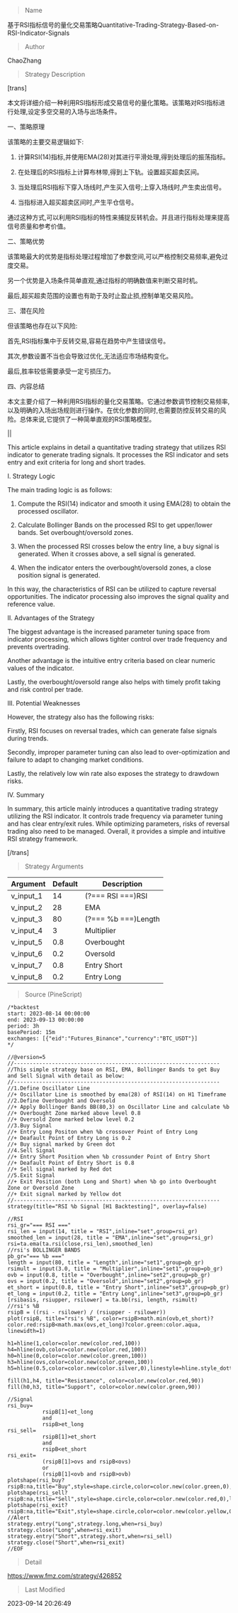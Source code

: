 
> Name

基于RSI指标信号的量化交易策略Quantitative-Trading-Strategy-Based-on-RSI-Indicator-Signals

> Author

ChaoZhang

> Strategy Description


[trans]

本文将详细介绍一种利用RSI指标形成交易信号的量化策略。该策略对RSI指标进行处理,设定多空交易的入场与出场条件。

一、策略原理

该策略的主要交易逻辑如下:

1. 计算RSI(14)指标,并使用EMA(28)对其进行平滑处理,得到处理后的振荡指标。

2. 在处理后的RSI指标上计算布林带,得到上下轨。设置超买超卖区间。

3. 当处理后RSI指标下穿入场线时,产生买入信号;上穿入场线时,产生卖出信号。

4. 当指标进入超买超卖区间时,产生平仓信号。

通过这种方式,可以利用RSI指标的特性来捕捉反转机会。并且进行指标处理来提高信号质量和参考价值。

二、策略优势

该策略最大的优势是指标处理过程增加了参数空间,可以严格控制交易频率,避免过度交易。 

另一个优势是入场条件简单直观,通过指标的明确数值来判断交易时机。

最后,超买超卖范围的设置也有助于及时止盈止损,控制单笔交易风险。

三、潜在风险

但该策略也存在以下风险:

首先,RSI指标集中于反转交易,容易在趋势中产生错误信号。

其次,参数设置不当也会导致过优化,无法适应市场结构变化。

最后,胜率较低需要承受一定亏损压力。

四、内容总结

本文主要介绍了一种利用RSI指标的量化交易策略。它通过参数调节控制交易频率,以及明确的入场出场规则进行操作。在优化参数的同时,也需要防控反转交易的风险。总体来说,它提供了一种简单直观的RSI策略模型。

||

This article explains in detail a quantitative trading strategy that utilizes RSI indicator to generate trading signals. It processes the RSI indicator and sets entry and exit criteria for long and short trades.

I. Strategy Logic

The main trading logic is as follows:

1. Compute the RSI(14) indicator and smooth it using EMA(28) to obtain the processed oscillator. 

2. Calculate Bollinger Bands on the processed RSI to get upper/lower bands. Set overbought/oversold zones.

3. When the processed RSI crosses below the entry line, a buy signal is generated. When it crosses above, a sell signal is generated.

4. When the indicator enters the overbought/oversold zones, a close position signal is generated.

In this way, the characteristics of RSI can be utilized to capture reversal opportunities. The indicator processing also improves the signal quality and reference value.

II. Advantages of the Strategy

The biggest advantage is the increased parameter tuning space from indicator processing, which allows tighter control over trade frequency and prevents overtrading.

Another advantage is the intuitive entry criteria based on clear numeric values of the indicator. 

Lastly, the overbought/oversold range also helps with timely profit taking and risk control per trade.

III. Potential Weaknesses

However, the strategy also has the following risks:

Firstly, RSI focuses on reversal trades, which can generate false signals during trends.

Secondly, improper parameter tuning can also lead to over-optimization and failure to adapt to changing market conditions.

Lastly, the relatively low win rate also exposes the strategy to drawdown risks. 

IV. Summary

In summary, this article mainly introduces a quantitative trading strategy utilizing the RSI indicator. It controls trade frequency via parameter tuning and has clear entry/exit rules. While optimizing parameters, risks of reversal trading also need to be managed. Overall, it provides a simple and intuitive RSI strategy framework.

[/trans]

> Strategy Arguments



|Argument|Default|Description|
|----|----|----|
|v_input_1|14|(?=== RSI ===)RSI|
|v_input_2|28|EMA|
|v_input_3|80|(?=== %b ===)Length|
|v_input_4|3|Multiplier|
|v_input_5|0.8|Overbought|
|v_input_6|0.2|Oversold|
|v_input_7|0.8|Entry Short|
|v_input_8|0.2|Entry Long|


> Source (PineScript)

``` pinescript
/*backtest
start: 2023-08-14 00:00:00
end: 2023-09-13 00:00:00
period: 3h
basePeriod: 15m
exchanges: [{"eid":"Futures_Binance","currency":"BTC_USDT"}]
*/

//@version=5
//-----------------------------------------------------------------
//This simple strategy base on RSI, EMA, Bollinger Bands to get Buy and Sell Signal with detail as below:
//-----------------------------------------------------------------
//1.Define Oscillator Line
//+ Oscillator Line is smoothed by ema(28) of RSI(14) on H1 Timeframe
//2.Define Overbought and Oversold
//+ Apply Bollinger Bands BB(80,3) on Oscillator Line and calculate %b
//+ Overbought Zone marked above level 0.8
//+ Oversold Zone marked below level 0.2
//3.Buy Signal
//+ Entry Long Positon when %b crossover Point of Entry Long
//+ Deafault Point of Entry Long is 0.2
//+ Buy signal marked by Green dot
//4.Sell Signal
//+ Entry Short Position when %b crossunder Point of Entry Short
//+ Deafault Point of Entry Short is 0.8
//+ Sell signal marked by Red dot
//5.Exit Signal
//+ Exit Position (both Long and Short) when %b go into Overbought Zone or Oversold Zone
//+ Exit signal marked by Yellow dot
//-----------------------------------------------------------------
strategy(title="RSI %b Signal [H1 Backtesting]", overlay=false)

//RSI
rsi_gr="=== RSI ==="
rsi_len = input(14, title = "RSI",inline="set",group=rsi_gr)
smoothed_len = input(28, title = "EMA",inline="set",group=rsi_gr)
rsi=ta.ema(ta.rsi(close,rsi_len),smoothed_len)
//rsi's BOLLINGER BANDS
pb_gr="=== %b ==="
length = input(80, title = "Length",inline="set1",group=pb_gr)
rsimult = input(3.0, title = "Multiplier",inline="set1",group=pb_gr)
ovb = input(0.8, title = "Overbought",inline="set2",group=pb_gr)
ovs = input(0.2, title = "Oversold",inline="set2",group=pb_gr)
et_short = input(0.8, title = "Entry Short",inline="set3",group=pb_gr)
et_long = input(0.2, title = "Entry Long",inline="set3",group=pb_gr)
[rsibasis, rsiupper, rsilower] = ta.bb(rsi, length, rsimult)
//rsi's %B
rsipB = ((rsi - rsilower) / (rsiupper - rsilower))
plot(rsipB, title="rsi's %B", color=rsipB>math.min(ovb,et_short)?color.red:rsipB<math.max(ovs,et_long)?color.green:color.aqua, linewidth=1)

h1=hline(1,color=color.new(color.red,100))
h4=hline(ovb,color=color.new(color.red,100))
h0=hline(0,color=color.new(color.green,100))
h3=hline(ovs,color=color.new(color.green,100))
h5=hline(0.5,color=color.new(color.silver,0),linestyle=hline.style_dotted)

fill(h1,h4, title="Resistance", color=color.new(color.red,90))
fill(h0,h3, title="Support", color=color.new(color.green,90))

//Signal
rsi_buy=
           rsipB[1]<et_long
           and
           rsipB>et_long
rsi_sell=
           rsipB[1]>et_short
           and
           rsipB<et_short
rsi_exit=
           (rsipB[1]>ovs and rsipB<ovs)
           or
           (rsipB[1]<ovb and rsipB>ovb)
plotshape(rsi_buy?rsipB:na,title="Buy",style=shape.circle,color=color.new(color.green,0),location=location.absolute)
plotshape(rsi_sell?rsipB:na,title="Sell",style=shape.circle,color=color.new(color.red,0),location=location.absolute)
plotshape(rsi_exit?rsipB:na,title="Exit",style=shape.circle,color=color.new(color.yellow,0),location=location.absolute)
//Alert
strategy.entry("Long",strategy.long,when=rsi_buy)
strategy.close("Long",when=rsi_exit)
strategy.entry("Short",strategy.short,when=rsi_sell)
strategy.close("Short",when=rsi_exit)
//EOF
```

> Detail

https://www.fmz.com/strategy/426852

> Last Modified

2023-09-14 20:26:49

